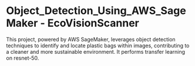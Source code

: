 ﻿# Object_Detection_Using_AWS_SageMaker - EcoVisionScanner
This project, powered by AWS SageMaker, leverages object detection techniques to identify and locate plastic bags within images, contributing to a cleaner and more sustainable environment.
It performs transfer learning on resnet-50.
